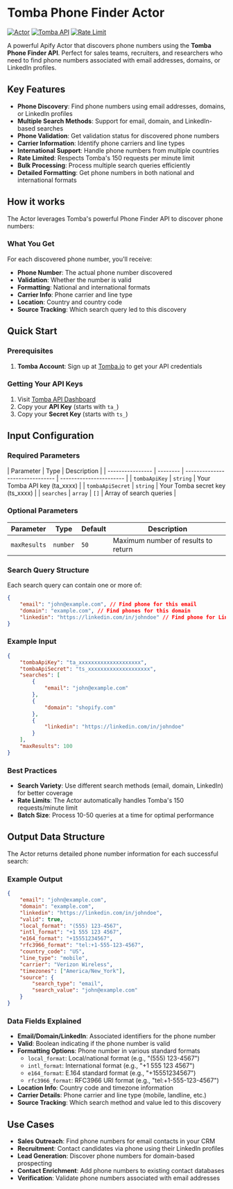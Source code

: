 # Tomba Phone Finder Actor

[![Actor](https://img.shields.io/badge/Apify-Actor-blue)](https://apify.com/actors)
[![Tomba API](https://img.shields.io/badge/Tomba-API-green)](https://tomba.io)
[![Rate Limit](https://img.shields.io/badge/Rate%20Limit-150%2Fmin-orange)](https://tomba.io/api)

A powerful Apify Actor that discovers phone numbers using the **Tomba Phone Finder API**. Perfect for sales teams, recruiters, and researchers who need to find phone numbers associated with email addresses, domains, or LinkedIn profiles.

## Key Features

- **Phone Discovery**: Find phone numbers using email addresses, domains, or LinkedIn profiles
- **Multiple Search Methods**: Support for email, domain, and LinkedIn-based searches
- **Phone Validation**: Get validation status for discovered phone numbers
- **Carrier Information**: Identify phone carriers and line types
- **International Support**: Handle phone numbers from multiple countries
- **Rate Limited**: Respects Tomba's 150 requests per minute limit
- **Bulk Processing**: Process multiple search queries efficiently
- **Detailed Formatting**: Get phone numbers in both national and international formats

## How it works

The Actor leverages Tomba's powerful Phone Finder API to discover phone numbers:

### What You Get

For each discovered phone number, you'll receive:

- **Phone Number**: The actual phone number discovered
- **Validation**: Whether the number is valid
- **Formatting**: National and international formats
- **Carrier Info**: Phone carrier and line type
- **Location**: Country and country code
- **Source Tracking**: Which search query led to this discovery

## Quick Start

### Prerequisites

1. **Tomba Account**: Sign up at [Tomba.io](https://app.tomba.io/api) to get your API credentials

### Getting Your API Keys

1. Visit [Tomba API Dashboard](https://app.tomba.io/api)
2. Copy your **API Key** (starts with `ta_`)
3. Copy your **Secret Key** (starts with `ts_`)

## Input Configuration

### Required Parameters

| Parameter        | Type     | Description                     |
| ---------------- | -------- | ------------------------------- | ----------------------- |
| `tombaApiKey`    | `string` | Your Tomba API key (ta_xxxx)    |
| `tombaApiSecret` | `string` | Your Tomba secret key (ts_xxxx) |
| `searches`       | `array`  | `[]`                            | Array of search queries |

### Optional Parameters

| Parameter    | Type     | Default | Description                         |
| ------------ | -------- | ------- | ----------------------------------- |
| `maxResults` | `number` | `50`    | Maximum number of results to return |

### Search Query Structure

Each search query can contain one or more of:

```json
{
    "email": "john@example.com", // Find phone for this email
    "domain": "example.com", // Find phones for this domain
    "linkedin": "https://linkedin.com/in/johndoe" // Find phone for LinkedIn profile
}
```

### Example Input

```json
{
    "tombaApiKey": "ta_xxxxxxxxxxxxxxxxxxxx",
    "tombaApiSecret": "ts_xxxxxxxxxxxxxxxxxxxx",
    "searches": [
        {
            "email": "john@example.com"
        },
        {
            "domain": "shopify.com"
        },
        {
            "linkedin": "https://linkedin.com/in/johndoe"
        }
    ],
    "maxResults": 100
}
```

### Best Practices

- **Search Variety**: Use different search methods (email, domain, LinkedIn) for better coverage
- **Rate Limits**: The Actor automatically handles Tomba's 150 requests/minute limit
- **Batch Size**: Process 10-50 queries at a time for optimal performance

## Output Data Structure

The Actor returns detailed phone number information for each successful search:

### Example Output

```json
{
    "email": "john@example.com",
    "domain": "example.com",
    "linkedin": "https://linkedin.com/in/johndoe",
    "valid": true,
    "local_format": "(555) 123-4567",
    "intl_format": "+1 555 123 4567",
    "e164_format": "+15551234567",
    "rfc3966_format": "tel:+1-555-123-4567",
    "country_code": "US",
    "line_type": "mobile",
    "carrier": "Verizon Wireless",
    "timezones": ["America/New_York"],
    "source": {
        "search_type": "email",
        "search_value": "john@example.com"
    }
}
```

### Data Fields Explained

- **Email/Domain/LinkedIn**: Associated identifiers for the phone number
- **Valid**: Boolean indicating if the phone number is valid
- **Formatting Options**: Phone number in various standard formats
    - `local_format`: Local/national format (e.g., "(555) 123-4567")
    - `intl_format`: International format (e.g., "+1 555 123 4567")
    - `e164_format`: E.164 standard format (e.g., "+15551234567")
    - `rfc3966_format`: RFC3966 URI format (e.g., "tel:+1-555-123-4567")
- **Location Info**: Country code and timezone information
- **Carrier Details**: Phone carrier and line type (mobile, landline, etc.)
- **Source Tracking**: Which search method and value led to this discovery

## Use Cases

- **Sales Outreach**: Find phone numbers for email contacts in your CRM
- **Recruitment**: Contact candidates via phone using their LinkedIn profiles
- **Lead Generation**: Discover phone numbers for domain-based prospecting
- **Contact Enrichment**: Add phone numbers to existing contact databases
- **Verification**: Validate phone numbers associated with email addresses
